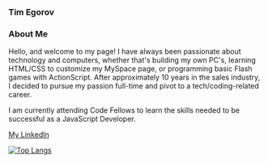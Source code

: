 ### Tim Egorov

### About Me

Hello, and welcome to my page! I have always been passionate about technology and computers, whether that's building my own PC's, learning HTML/CSS to customize my MySpace page, or programming basic Flash games with ActionScript. After approximately 10 years in the sales industry, I decided to pursue my passion full-time and pivot to a tech/coding-related career.

I am currently attending Code Fellows to learn the skills needed to be successful as a JavaScript Developer.


[My LinkedIn](https://www.linkedin.com/in/timegorov/)

[![Top Langs](https://github-readme-stats.vercel.app/api/top-langs/?username=taegorov&layout=compact&theme=dark)](https://github.com/anuraghazra/github-readme-stats)



<!--
**taegorov/taegorov** is a ✨ _special_ ✨ repository because its `README.md` (this file) appears on your GitHub profile.

Here are some ideas to get you started:

- 🔭 I’m currently working on ...
- 🌱 I’m currently learning ...
- 👯 I’m looking to collaborate on ...
- 🤔 I’m looking for help with ...
- 💬 Ask me about ...
- 📫 How to reach me: ...
- 😄 Pronouns: ...
- ⚡ Fun fact: ...
-->
